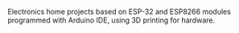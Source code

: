 Electronics home projects based on ESP-32 and ESP8266 modules programmed with Arduino IDE, using 3D printing for hardware.


